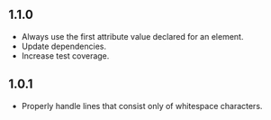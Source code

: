 1.1.0
------------------
- Always use the first attribute value declared for an element.
- Update dependencies.
- Increase test coverage.

1.0.1
------------------
- Properly handle lines that consist only of whitespace characters.
